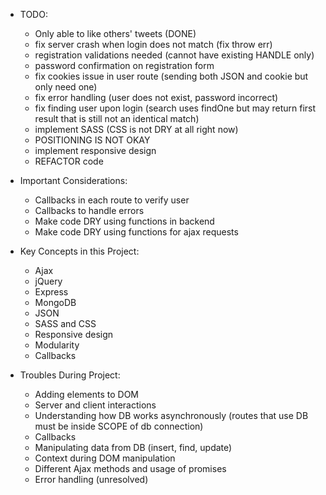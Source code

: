 * TODO:
  * Only able to like others' tweets (DONE)
  * fix server crash when login does not match (fix throw err)
  * registration validations needed (cannot have existing HANDLE only)
  * password confirmation on registration form
  * fix cookies issue in user route (sending both JSON and cookie but only need one)
  * fix error handling (user does not exist, password incorrect)
  * fix finding user upon login (search uses findOne but may return first result that is still not an identical match)
  * implement SASS (CSS is not DRY at all right now)
  * POSITIONING IS NOT OKAY
  * implement responsive design
  * REFACTOR code

* Important Considerations:
  * Callbacks in each route to verify user
  * Callbacks to handle errors
  * Make code DRY using functions in backend
  * Make code DRY using functions for ajax requests

* Key Concepts in this Project:
  * Ajax
  * jQuery
  * Express
  * MongoDB
  * JSON
  * SASS and CSS
  * Responsive design
  * Modularity
  * Callbacks

* Troubles During Project:
  * Adding elements to DOM
  * Server and client interactions
  * Understanding how DB works asynchronously (routes that use DB must be inside SCOPE of db connection)
  * Callbacks
  * Manipulating data from DB (insert, find, update)
  * Context during DOM manipulation
  * Different Ajax methods and usage of promises
  * Error handling (unresolved)
